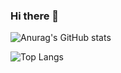 ### Hi there 👋

![Anurag's GitHub stats](https://github-readme-stats.vercel.app/api?username=jsjune&show_icons=true&theme=tokyonight)

![Top Langs](https://github-readme-stats.vercel.app/api/top-langs/?username=6810779s&layout=compact&theme=tokyonight)



<!--
**jsjune/jsjune** is a ✨ _special_ ✨ repository because its `README.md` (this file) appears on your GitHub profile.

Here are some ideas to get you started:

- 🔭 I’m currently working on ...
- 🌱 I’m currently learning ...
- 👯 I’m looking to collaborate on ...
- 🤔 I’m looking for help with ...
- 💬 Ask me about ...
- 📫 How to reach me: ...
- 😄 Pronouns: ...
- ⚡ Fun fact: ...
-->
